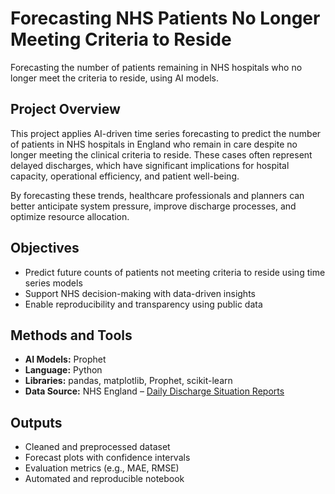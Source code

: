 # Forecasting NHS Patients No Longer Meeting Criteria to Reside

Forecasting the number of patients remaining in NHS hospitals who no longer meet the criteria to reside, using AI models.

## Project Overview

This project applies AI-driven time series forecasting to predict the number of patients in NHS hospitals in England who remain in care despite no longer meeting the clinical criteria to reside. These cases often represent delayed discharges, which have significant implications for hospital capacity, operational efficiency, and patient well-being.

By forecasting these trends, healthcare professionals and planners can better anticipate system pressure, improve discharge processes, and optimize resource allocation.

## Objectives

- Predict future counts of patients not meeting criteria to reside using time series models
- Support NHS decision-making with data-driven insights
- Enable reproducibility and transparency using public data

## Methods and Tools

- **AI Models:** Prophet
- **Language:** Python
- **Libraries:** pandas, matplotlib, Prophet, scikit-learn
- **Data Source:** NHS England – [Daily Discharge Situation Reports](https://www.england.nhs.uk/statistics/statistical-work-areas/discharge-delays/)

## Outputs

- Cleaned and preprocessed dataset
- Forecast plots with confidence intervals
- Evaluation metrics (e.g., MAE, RMSE)
- Automated and reproducible notebook


